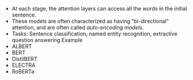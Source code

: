 - At each stage, the attention layers can access all the words in the initial sentence.
- These models are often characterized as having “bi-directional” attention, and are often called _auto-encoding models_.
- Tasks: Sentence classification, named entity recognition, extractive question answering
Example
- ALBERT
- BERT
- DistilBERT
- ELECTRA
- RoBERTa